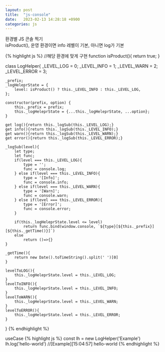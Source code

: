 ```yaml
---
layout: post
title:  "js-console"
date:   2023-02-13 14:28:18 +0900
categories: js
---
```

환경별 JS 콘솔 찍기  
isProduct(), 운영 환경이면 info 레벨이 기본, 아니면 log가 기본

{% highlight js %}
//해당 환경에 맞게 구현
function isProduct(){
    return true;
}

class LogHelper{
    _LEVEL_LOG = 0;
    _LEVEL_INFO = 1;
    _LEVEL_WARN = 2;
    _LEVEL_ERROR = 3;

    _prefix;
    _logHeleprState = {
        level: isProduct() ? this._LEVEL_INFO : this._LEVEL_LOG,
    };

    constructor(prefix, option) {
        this._prefix = prefix;
        this._logHeleprState = {...this._logHeleprState, ...option};
    }

    get log(){return this._logSub(this._LEVEL_LOG);}
    get info(){return this._logSub(this._LEVEL_INFO);}
    get warn(){return this._logSub(this._LEVEL_WARN);}
    get error(){return this._logSub(this._LEVEL_ERROR);}

    _logSub(level){
        let type;
        let func;
        if(level === this._LEVEL_LOG){
            type = '';
            func = console.log;
        } else if(level === this._LEVEL_INFO){
            type = '[Info]';
            func = console.info;
        } else if(level === this._LEVEL_WARN){
            type = '[Warn]';
            func = console.warn;
        } else if(level === this._LEVEL_ERROR){
            type = '[Error]';
            func = console.error;
        }

        if(this._logHeleprState.level <= level)
            return func.bind(window.console, `${type}[${this._prefix}][${this._getTime()}]`)
        else
            return ()=>{}
    }

    _getTime(){
        return new Date().toTimeString().split(' ')[0]
    }

    levelToLOG(){
        this._logHeleprState.level = this._LEVEL_LOG;
    }
    levelToINFO(){
        this._logHeleprState.level = this._LEVEL_INFO;
    }
    levelToWARN(){
        this._logHeleprState.level = this._LEVEL_WARN;
    }
    levelToERROR(){
        this._logHeleprState.level = this._LEVEL_ERROR;
    }
}
{% endhighlight %}


useCase
{% highlight js %}
const lh = new LogHelper('Example')
lh.log('hello-world')
//[Example][15:04:57] hello-world
{% endhighlight %}